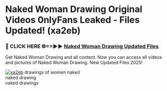# Naked Woman Drawing Original Videos 0nlyFans Leaked - Files Updated! (xa2eb)

<h3>🔴 CLICK HERE 🌐==►► <a href="https://tinyurl.com/up5wt9bj" rel="nofollow">Naked Woman Drawing Updated Files</a></h3>

Get Naked Woman Drawing and all content. Now you can access all videos and pictures of Naked Woman Drawing. New Updated Files 2025!

[![xa2eb](https://i.imgur.com/ABiUzMV.gif)](https://tinyurl.com/up5wt9bj)
drawings of women naked<br>
naked drawing<br>
naked drawings